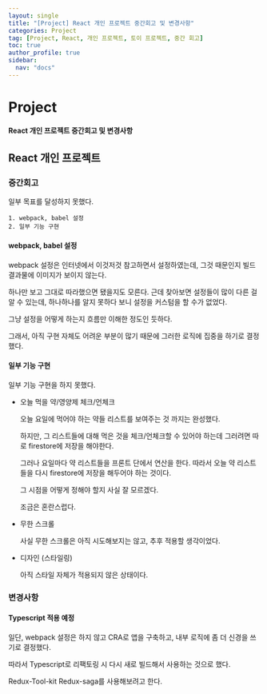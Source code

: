 ```yaml
---
layout: single
title: "[Project] React 개인 프로젝트 중간회고 및 변경사항"
categories: Project
tag: [Project, React, 개인 프로젝트, 토이 프로젝트, 중간 회고]
toc: true
author_profile: true
sidebar:
  nav: "docs"
---
```


# Project

**React 개인 프로젝트 중간회고 및 변경사항**

## React 개인 프로젝트

### 중간회고

일부 목표를 달성하지 못했다.

    1. webpack, babel 설정
    2. 일부 기능 구현

#### webpack, babel 설정

webpack 설정은 인터넷에서 이것저것 참고하면서 설정하였는데, 그것 때문인지 빌드 결과물에 이미지가 보이지 않는다.

하나만 보고 그대로 따라했으면 됐을지도 모른다. 근데 찾아보면 설정들이 많이 다른 걸 알 수 있는데, 하나하나를 알지 못하다 보니 설정을 커스텀을 할 수가 없었다.

그냥 설정을 어떻게 하는지 흐름만 이해한 정도인 듯하다.

그래서, 아직 구현 자체도 어려운 부분이 많기 때문에 그러한 로직에 집중을 하기로 결정했다.

#### 일부 기능 구현

일부 기능 구현을 하지 못했다.

- 오늘 먹을 약/영양제 체크/언체크

  오늘 요일에 먹어야 하는 약들 리스트를 보여주는 것 까지는 완성했다.

  하지만, 그 리스트들에 대해 먹은 것을 체크/언체크할 수 있어야 하는데 그러려면 따로 firestore에 저장을 해야한다.

  그러나 요일마다 약 리스트들을 프론트 단에서 연산을 한다. 따라서 오늘 약 리스트들을 다시 firestore에 저장을 해두어야 하는 것이다.

  그 시점을 어떻게 정해야 할지 사실 잘 모르겠다.

  조금은 혼란스럽다.

- 무한 스크롤

  사실 무한 스크롤은 아직 시도해보지는 않고, 추후 적용할 생각이었다.

- 디자인 (스타일링)

  아직 스타일 자체가 적용되지 않은 상태이다.

### 변경사항

#### Typescript 적용 예정

일단, webpack 설정은 하지 않고 CRA로 앱을 구축하고, 내부 로직에 좀 더 신경을 쓰기로 결정했다.

따라서 Typescript로 리팩토링 시 다시 새로 빌드해서 사용하는 것으로 했다.

Redux-Tool-kit Redux-saga를 사용해보려고 한다.
